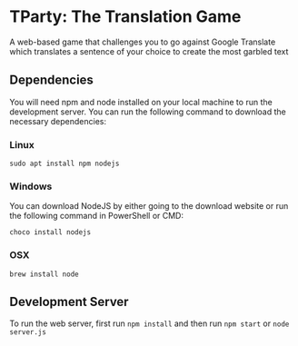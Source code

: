 # TParty: The Translation Game
A web-based game that challenges you to go against Google Translate which translates a sentence of your choice to create the most garbled text

## Dependencies
You will need npm and node installed on your local machine to run the development server. You can run the following command to download the necessary dependencies:

### Linux
```
sudo apt install npm nodejs
```

### Windows
You can download NodeJS by either going to the download website or run the following command in PowerShell or CMD:
```
choco install nodejs
```

### OSX
```
brew install node
```

## Development Server
To run the web server, first run `npm install` and then run `npm start` or `node server.js`
